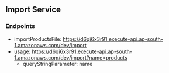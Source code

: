 ## Import Service

### Endpoints
- importProductsFile: https://d6qi6x3r91.execute-api.ap-south-1.amazonaws.com/dev/import
- usage: https://d6qi6x3r91.execute-api.ap-south-1.amazonaws.com/dev/import?name=products
  - queryStringParameter: name